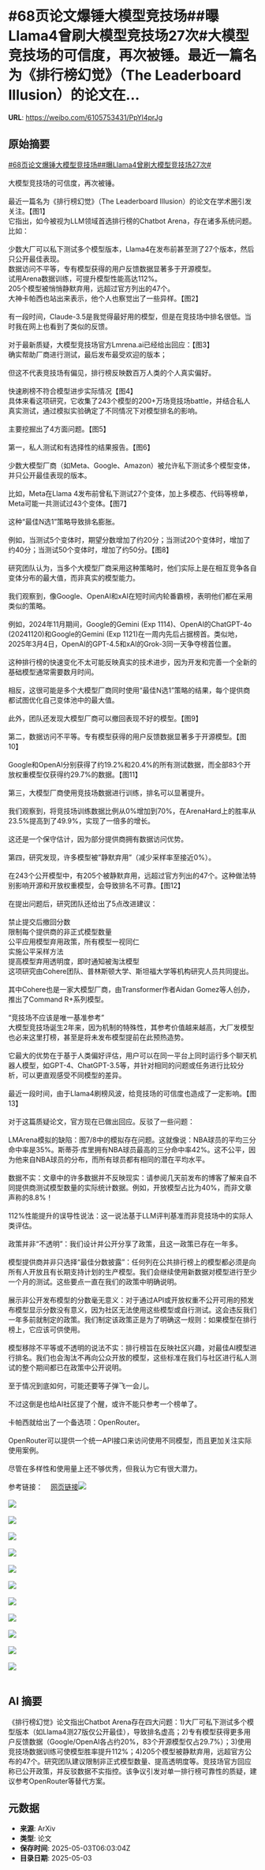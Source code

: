 # #68页论文爆锤大模型竞技场##曝Llama4曾刷大模型竞技场27次#大模型竞技场的可信度，再次被锤。最近一篇名为《排行榜幻觉》（The Leaderboard Illusion）的论文在...

**URL**: https://weibo.com/6105753431/PpYl4prJg

## 原始摘要

<a href="https://m.weibo.cn/search?containerid=231522type%3D1%26t%3D10%26q%3D%2368%E9%A1%B5%E8%AE%BA%E6%96%87%E7%88%86%E9%94%A4%E5%A4%A7%E6%A8%A1%E5%9E%8B%E7%AB%9E%E6%8A%80%E5%9C%BA%23&amp;extparam=%2368%E9%A1%B5%E8%AE%BA%E6%96%87%E7%88%86%E9%94%A4%E5%A4%A7%E6%A8%A1%E5%9E%8B%E7%AB%9E%E6%8A%80%E5%9C%BA%23" data-hide=""><span class="surl-text">#68页论文爆锤大模型竞技场#</span></a><a href="https://m.weibo.cn/search?containerid=231522type%3D1%26t%3D10%26q%3D%23%E6%9B%9DLlama4%E6%9B%BE%E5%88%B7%E5%A4%A7%E6%A8%A1%E5%9E%8B%E7%AB%9E%E6%8A%80%E5%9C%BA27%E6%AC%A1%23&amp;extparam=%23%E6%9B%9DLlama4%E6%9B%BE%E5%88%B7%E5%A4%A7%E6%A8%A1%E5%9E%8B%E7%AB%9E%E6%8A%80%E5%9C%BA27%E6%AC%A1%23" data-hide=""><span class="surl-text">#曝Llama4曾刷大模型竞技场27次#</span></a><br><br>大模型竞技场的可信度，再次被锤。<br><br>最近一篇名为《排行榜幻觉》（The Leaderboard Illusion）的论文在学术圈引发关注。【图1】  <br>它指出，如今被视为LLM领域首选排行榜的Chatbot Arena，存在诸多系统问题。比如：<br><br>少数大厂可以私下测试多个模型版本，Llama4在发布前甚至测了27个版本，然后只公开最佳表现。  <br>数据访问不平等，专有模型获得的用户反馈数据显著多于开源模型。  <br>试用Arena数据训练，可提升模型性能高达112%。  <br>205个模型被悄悄静默弃用，远超过官方列出的47个。  <br>大神卡帕西也站出来表示，他个人也察觉出了一些异样。【图2】<br><br>有一段时间，Claude-3.5是我觉得最好用的模型，但是在竞技场中排名很低。当时我在网上也看到了类似的反馈。<br><br>对于最新质疑，大模型竞技场官方Lmrena.ai已经给出回应：【图3】  <br>确实帮助厂商进行测试，最后发布最受欢迎的版本；<br><br>但这不代表竞技场有偏见，排行榜反映数百万人类的个人真实偏好。<br><br>快速刷榜不符合模型进步实际情况【图4】  <br>具体来看这项研究，它收集了243个模型的200+万场竞技场battle，并结合私人真实测试，通过模拟实验确定了不同情况下对模型排名的影响。<br><br>主要挖掘出了4方面问题。【图5】<br><br>第一，私人测试和有选择性的结果报告。【图6】<br><br>少数大模型厂商（如Meta、Google、Amazon）被允许私下测试多个模型变体，并只公开最佳表现的版本。<br><br>比如，Meta在Llama 4发布前曾私下测试27个变体，加上多模态、代码等榜单，Meta可能一共测试过43个变体。【图7】<br><br>这种“最佳N选1”策略导致排名膨胀。<br><br>例如，当测试5个变体时，期望分数增加了约20分；当测试20个变体时，增加了约40分；当测试50个变体时，增加了约50分。【图8】<br><br>研究团队认为，当多个大模型厂商采用这种策略时，他们实际上是在相互竞争各自变体分布的最大值，而非真实的模型能力。<br><br>我们观察到，像Google、OpenAI和xAI在短时间内轮番霸榜，表明他们都在采用类似的策略。<br><br>例如，2024年11月期间，Google的Gemini (Exp 1114)、OpenAI的ChatGPT-4o (20241120)和Google的Gemini (Exp 1121)在一周内先后占据榜首。类似地，2025年3月4日，OpenAI的GPT-4.5和xAI的Grok-3同一天争夺榜首位置。<br><br>这种排行榜的快速变化不太可能反映真实的技术进步，因为开发和完善一个全新的基础模型通常需要数月时间。<br><br>相反，这很可能是多个大模型厂商同时使用“最佳N选1”策略的结果，每个提供商都试图优化自己变体池中的最大值。<br><br>此外，团队还发现大模型厂商可以撤回表现不好的模型。【图9】<br><br>第二，数据访问不平等。专有模型获得的用户反馈数据显著多于开源模型。【图10】<br><br>Google和OpenAI分别获得了约19.2%和20.4%的所有测试数据，而全部83个开放权重模型仅获得约29.7%的数据。【图11】<br><br>第三，大模型厂商使用竞技场数据进行训练，排名可以显著提升。<br><br>我们观察到，将竞技场训练数据比例从0%增加到70%，在ArenaHard上的胜率从23.5%提高到了49.9%，实现了一倍多的增长。<br><br>这还是一个保守估计，因为部分提供商拥有数据访问优势。<br><br>第四，研究发现，许多模型被”静默弃用”（减少采样率至接近0%）。<br><br>在243个公开模型中，有205个被静默弃用，远超过官方列出的47个。这种做法特别影响开源和开放权重模型，会导致排名不可靠。【图12】<br><br>在提出问题后，研究团队还给出了5点改进建议：<br><br>禁止提交后撤回分数  <br>限制每个提供商的非正式模型数量  <br>公平应用模型弃用政策，所有模型一视同仁  <br>实施公平采样方法  <br>提高模型弃用透明度，即时通知被淘汰模型  <br>这项研究由Cohere团队、普林斯顿大学、斯坦福大学等机构研究人员共同提出。<br><br>其中Cohere也是一家大模型厂商，由Transformer作者Aidan Gomez等人创办，推出了Command R+系列模型。<br><br>“竞技场不应该是唯一基准参考”  <br>大模型竞技场诞生2年来，因为机制的特殊性，其参考价值越来越高，大厂发模型也必来这里打榜，甚至是将未发布模型提前在此预热造势。<br><br>它最大的优势在于基于人类偏好评估，用户可以在同一平台上同时运行多个聊天机器人模型，如GPT-4、ChatGPT-3.5等，并针对相同的问题或任务进行比较分析，可以更直观感受不同模型的差异。<br><br>最近一段时间，由于Llama4刷榜风波，给竞技场的可信度也造成了一定影响。【图13】<br><br>对于这篇质疑论文，官方现在已做出回应。反驳了一些问题：<br><br>LMArena模拟的缺陷：图7/8中的模拟存在问题。这就像说：NBA球员的平均三分命中率是35%。斯蒂芬·库里拥有NBA球员最高的三分命中率42%。这不公平，因为他来自NBA球员的分布，而所有球员都有相同的潜在平均水平。<br><br>数据不实：文章中的许多数据并不反映现实：请参阅几天前发布的博客了解来自不同提供商测试模型数量的实际统计数据。例如，开放模型占比为40%，而非文章声称的8.8%！<br><br>112%性能提升的误导性说法：这一说法基于LLM评判基准而非竞技场中的实际人类评估。<br><br>政策并非“不透明”：我们设计并公开分享了政策，且这一政策已存在一年多。<br><br>模型提供商并非只选择“最佳分数披露”：任何列在公共排行榜上的模型都必须是向所有人开放且有长期支持计划的生产模型。我们会继续使用新数据对模型进行至少一个月的测试。这些要点一直在我们的政策中明确说明。<br><br>展示非公开发布模型的分数毫无意义：对于通过API或开放权重不公开可用的预发布模型显示分数没有意义，因为社区无法使用这些模型或自行测试。这会违反我们一年多前就制定的政策。我们制定该政策正是为了明确这一规则：如果模型在排行榜上，它应该可供使用。<br><br>模型移除不平等或不透明的说法不实：排行榜旨在反映社区兴趣，对最佳AI模型进行排名。我们也会淘汰不再向公众开放的模型，这些标准在我们与社区进行私人测试的整个期间都已在政策中公开说明。<br><br>至于情况到底如何，可能还要等子弹飞一会儿。<br><br>不过这倒是也给AI社区提了个醒，或许不能只参考一个榜单了。<br><br>卡帕西就给出了一个备选项：OpenRouter。<br><br>OpenRouter可以提供一个统一API接口来访问使用不同模型，而且更加关注实际使用案例。<br><br>尽管在多样性和使用量上还不够优秀，但我认为它有很大潜力。<br><br>参考链接：<a href="https://weibo.cn/sinaurl?u=https%3A%2F%2Farxiv.org%2Fabs%2F2504.20879" data-hide=""><span class="url-icon"><img style="width: 1rem;height: 1rem" src="https://h5.sinaimg.cn/upload/2015/09/25/3/timeline_card_small_web_default.png" referrerpolicy="no-referrer"></span><span class="surl-text">网页链接</span></a><img style="" src="https://tvax1.sinaimg.cn/large/006Fd7o3gy1i1198knodmj30tm0k07fg.jpg" referrerpolicy="no-referrer"><br><br><img style="" src="https://tvax3.sinaimg.cn/large/006Fd7o3gy1i1198kmryxj30zk0e078y.jpg" referrerpolicy="no-referrer"><br><br><img style="" src="https://tvax4.sinaimg.cn/large/006Fd7o3gy1i1198m2ubej30vu0k0aji.jpg" referrerpolicy="no-referrer"><br><br><img style="" src="https://tvax3.sinaimg.cn/large/006Fd7o3gy1i1198lvednj30zk0gvgs7.jpg" referrerpolicy="no-referrer"><br><br><img style="" src="https://tvax4.sinaimg.cn/large/006Fd7o3gy1i1198lnm8uj30zk0gqq7j.jpg" referrerpolicy="no-referrer"><br><br><img style="" src="https://tvax1.sinaimg.cn/large/006Fd7o3gy1i1198m05vjj30zk0hkwjw.jpg" referrerpolicy="no-referrer"><br><br><img style="" src="https://tvax2.sinaimg.cn/large/006Fd7o3gy1i1198m9nizj30zk0hvtbv.jpg" referrerpolicy="no-referrer"><br><br><img style="" src="https://tvax3.sinaimg.cn/large/006Fd7o3gy1i1198mfdeij30zk0hsae5.jpg" referrerpolicy="no-referrer"><br><br><img style="" src="https://tvax2.sinaimg.cn/large/006Fd7o3gy1i1198m935gj30wk0k0wid.jpg" referrerpolicy="no-referrer"><br><br><img style="" src="https://tvax3.sinaimg.cn/large/006Fd7o3gy1i1198m89myj30zk0hz0wv.jpg" referrerpolicy="no-referrer"><br><br><img style="" src="https://tvax4.sinaimg.cn/large/006Fd7o3gy1i1198mlkauj30zk0jydoy.jpg" referrerpolicy="no-referrer"><br><br><img style="" src="https://tvax3.sinaimg.cn/large/006Fd7o3gy1i1198mcx7nj30zk0iw0za.jpg" referrerpolicy="no-referrer"><br><br>

## AI 摘要

《排行榜幻觉》论文指出Chatbot Arena存在四大问题：1)大厂可私下测试多个模型版本（如Llama4测27版仅公开最佳），导致排名虚高；2)专有模型获得更多用户反馈数据（Google/OpenAI各占约20%，83个开源模型仅占29.7%）；3)使用竞技场数据训练可使模型胜率提升112%；4)205个模型被静默弃用，远超官方公布的47个。研究团队建议限制非正式模型数量、提高透明度等。竞技场官方回应称已公开政策，并反驳数据不实指控。该争议引发对单一排行榜可靠性的质疑，建议参考OpenRouter等替代方案。

## 元数据

- **来源**: ArXiv
- **类型**: 论文
- **保存时间**: 2025-05-03T06:03:04Z
- **目录日期**: 2025-05-03
